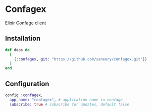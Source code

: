 # Confagex

Elixir [Confage](https://github.com/saneery/confage) client

## Installation

```elixir
def deps do
  [
    {:confagex, git: "https://github.com/saneery/confagex.git"}}
  ]
end
```

## Configuration
```elixir
config :confagex,
  app_name: "confagex", # application name in confage
  subscribe: true # subscribe for updates, default false
```
